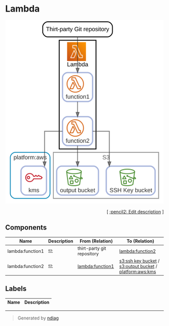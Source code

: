 # Lambda

![diagram](node-lambda.svg)



<p align="right">
  [ <a href="../input/ndiag.descriptions/_node-lambda.md">:pencil2: Edit description</a> ]
<p>

## Components

| Name | Description | From (Relation) | To (Relation) |
| --- | --- | --- | --- |
| lambda:function1 |  <a href="../input/ndiag.descriptions/_component-lambda_function1.md">:pencil2:</a> | thirt-party git repository | [lambda:function2](node-lambda.md) |
| lambda:function2 |  <a href="../input/ndiag.descriptions/_component-lambda_function2.md">:pencil2:</a> | [lambda:function1](node-lambda.md) | [s3:ssh key bucket](node-s3.md) / [s3:output bucket](node-s3.md) / [platform:aws:kms](layer-platform.md#platformaws) |

## Labels

| Name | Description |
| --- | --- |

---

> Generated by [ndiag](https://github.com/k1LoW/ndiag)
